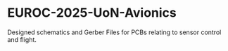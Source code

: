 # EUROC-2025-UoN-Avionics
Designed schematics and Gerber Files for PCBs relating to sensor control and flight.
